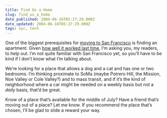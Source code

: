 ```yaml
---
title: Find Us a Home
slug: find_us_a_home
date_published: 2004-06-16T05:27:29.000Z
date_updated: 2004-06-16T05:27:29.000Z
tags: nyc, tech
---
```


One of the biggest prerequisites for [moving to San Francisco](http://www.dashes.com/anil/2004/05/19/moving_forward) is finding an apartment. Given [how well it worked last time](http://www.dashes.com/anil/2003/11/03/home_sweet_home), I’m asking you, my readers, to help out. I’m not quite familiar with San Francisco yet, so you’ll have to be kind if I don’t know what I’m talking about.

We’re looking for a place that allows a dog and a cat and has one or two bedrooms. I’m thinking proximate to SoMa (maybe Potrero Hill, the Mission, Noe Valley or Cole Valley?) and to mass transit, and if it’s the kind of neighborhood where a car might be needed on a weekly basis but not a *daily* basis, that’d be great.

Know of a place that’s available for the middle of July? Have a friend that’s moving out of a place? Let me know. If you recommend the place that’s chosen, I’ll be glad to slide a reward your way.

